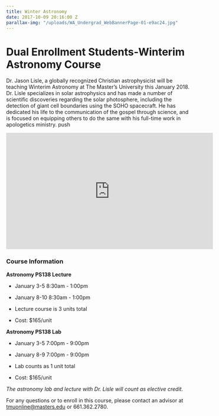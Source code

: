 ```yaml
---
title: Winter Astronomy
date: 2017-10-09 20:16:00 Z
parallax-img: "/uploads/WA_Undergrad_WebBannerPage-01-e9ac24.jpg"
---
```


# Dual Enrollment Students-Winterim Astronomy Course

Dr. Jason Lisle, a globally recognized Christian astrophysicist will be teaching Winterim Astronomy at The Master’s University this January 2018. Dr. Lisle specializes in solar astrophysics and has made a number of scientific discoveries regarding the solar photosphere, including the detection of giant cell boundaries using the SOHO spacecraft. He has dedicated his life to the communication of the gospel through science, and is focused on equipping others to do the same with his full-time work in apologetics ministry.
push
<div class="row">

<div class="col s12 m6 offset-m3 ">

<div class="video-container center">

<iframe width="560" height="315" src="https://www.youtube.com/embed/fVToHzZcfHQ?rel=0&showinfo=0" frameborder="0" allowfullscreen></iframe>

</div>

</div>

</div>

### **Course Information**

**Astronomy PS138 Lecture**

* January 3-5 8:30am - 1:00pm

* January 8-10 8:30am - 1:00pm

* Lecture course is 3 units total

* Cost: $165/unit

**Astronomy PS138 Lab**

* January 3-5 7:00pm - 9:00pm

* January 8-9 7:00pm - 9:00pm

* Lab counts as 1 unit total

* Cost: $165/unit

*The astronomy lab and lecture with Dr. Lisle will count as elective credit.*

For any questions or to enroll in this course, please contact an advisor at [tmuonline@masters.edu](mailto:tmuonline@masters.edu) or 661.362.2780.